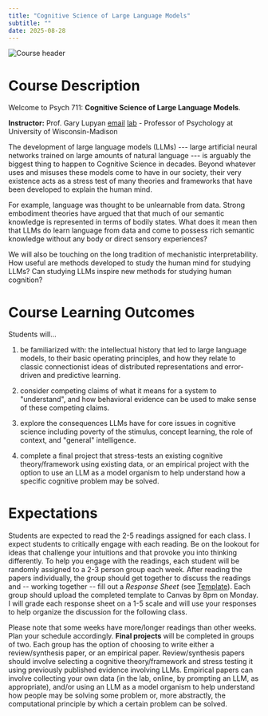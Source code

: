 ```yaml
---
title: "Cognitive Science of Large Language Models"
subtitle: ""
date: 2025-08-28
---
```


<div class="hero">
  <img src="images/header.jpg" alt="Course header">
</div>

# Course Description

Welcome to Psych 711: **Cognitive Science of Large Language Models**.

**Instructor:** Prof. Gary Lupyan [email](mailto:lupyan@wisc.edu) [lab](http://sapir.psych.wisc.edu) - Professor of Psychology at University of Wisconsin-Madison

The development of large language models (LLMs) --- large artificial neural networks trained on large amounts of natural language --- is arguably the biggest thing to happen to Cognitive Science in decades. Beyond whatever uses and misuses these models come to have in our society, their very existence acts as a stress test of many theories and frameworks that have been developed to explain the human mind.

For example, language was thought to be unlearnable from data. Strong embodiment theories have argued that that much of our semantic knowledge is represented in terms of bodily states. What does it mean then that LLMs do learn language from data and come to possess rich semantic knowledge without any body or direct sensory experiences?

We will also be touching on the long tradition of mechanistic interpretability. How useful are methods developed to study the human mind for studying LLMs? Can studying LLMs inspire new methods for studying human cognition?

# Course Learning Outcomes

Students will...

1. be familiarized with: the intellectual history that led to large language models, to their basic operating principles, and how they relate to classic connectionist ideas of distributed representations and error-driven and predictive learning.

2. consider competing claims of what it means for a system to "understand", and how behavioral evidence can be used to make sense of these competing claims.

3. explore the consequences LLMs have for core issues in cognitive science including poverty of the stimulus, concept learning, the role of context, and "general" intelligence.

4. complete a final project that stress-tests an existing cognitive theory/framework using existing data, or an empirical project with the option to use an LLM as a model organism to help understand how a specific cognitive problem may be solved.

# Expectations
Students are expected to read the 2-5 readings assigned for each class. I expect students to critically engage with each reading. Be on the lookout for ideas that challenge your intuitions and that provoke you into thinking differently. To help you engage with the readings, each student will be randomly assigned to a 2-3 person group each week. After reading the papers individually, the group should get together to discuss the readings and -- working together -- fill out a _Response Sheet_ (see [ Template](https://docs.google.com/document/d/1N3eQQd40xufCTC0irJMPP7barnsBlyDQFh5fp9LLJpM/edit?usp=sharing)). Each group should upload the completed template to Canvas by 8pm on Monday. I will grade each response sheet on a 1-5 scale and will use your responses to help organize the discussion for the following class. 

Please note that some weeks have more/longer readings than other weeks. Plan your schedule accordingly. **Final projects** will be completed in groups of two. Each group has the option of choosing to write either a review/synthesis paper, or an empirical paper. Review/synthesis papers should involve selecting a cognitive theory/framework and stress testing it using previously published evidence involving LLMs. Empirical papers can involve collecting your own data (in the lab, online, by prompting an LLM, as appropriate), and/or using an LLM as a model organism to help understand how people may be solving some problem or, more abstractly, the computational principle by which a certain problem can be solved.
